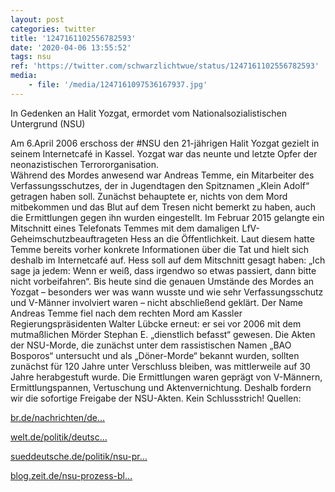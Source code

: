 ```yaml
---
layout: post
categories: twitter
title: '1247161102556782593'
date: '2020-04-06 13:55:52'
tags: nsu
ref: 'https://twitter.com/schwarzlichtwue/status/1247161102556782593'
media:
    - file: '/media/1247161097536167937.jpg'
---
```

In Gedenken an Halit Yozgat, ermordet vom Nationalsozialistischen Untergrund (NSU) 



Am 6.April 2006 erschoss der #NSU den 21-jährigen Halit Yozgat gezielt in seinem Internetcafé in Kassel. Yozgat war das neunte und letzte Opfer der neonazistischen Terrororganisation.  
Während des Mordes anwesend war Andreas Temme, ein Mitarbeiter des Verfassungsschutzes, der in Jugendtagen den Spitznamen „Klein Adolf“ getragen haben soll. 
Zunächst behauptete er, nichts von dem Mord mitbekommen und das Blut auf dem Tresen nicht bemerkt zu haben, auch die Ermittlungen gegen ihn wurden eingestellt. 
Im Februar 2015 gelangte ein Mitschnitt eines Telefonats Temmes mit dem damaligen LfV-Geheimschutzbeauftrageten Hess an die Öffentlichkeit. 
Laut diesem hatte Temme bereits vorher konkrete Informationen über die Tat und hielt sich deshalb im Internetcafé auf. Hess soll auf dem Mitschnitt gesagt haben: „Ich sage ja jedem: Wenn er weiß, dass irgendwo so etwas passiert, dann bitte nicht vorbeifahren“. 
Bis heute sind die genauen Umstände des Mordes an Yozgat – besonders wer was wann wusste und wie sehr Verfassungsschutz und V-Männer involviert waren – nicht abschließend geklärt. 
Der Name Andreas Temme fiel nach dem rechten Mord am Kassler Regierungspräsidenten Walter Lübcke erneut: er sei vor 2006 mit dem mutmaßlichen Mörder Stephan E. „dienstlich befasst“ gewesen. 
Die Akten der NSU-Morde, die zunächst unter dem rassistischen Namen „BAO Bosporos“ untersucht und als „Döner-Morde“ bekannt wurden, sollten zunächst für 120 Jahre unter Verschluss bleiben, was mittlerweile auf 30 Jahre herabgestuft wurde. 
Die Ermittlungen waren geprägt von V-Männern, Ermittlungspannen, Vertuschung und Aktenvernichtung. Deshalb fordern wir die sofortige Freigabe der NSU-Akten. Kein Schlussstrich! 
Quellen:



[br.de/nachrichten/de…](https://www.br.de/nachrichten/deutschland-welt/luebcke-mord-und-nsu-ein-name-taucht-immer-wieder-auf,RnIvE29) 



[welt.de/politik/deutsc…](https://www.welt.de/politik/deutschland/article137918258/Wie-nah-war-der-Verfassungsschutz-den-NSU-Moerdern.html) 



[sueddeutsche.de/politik/nsu-pr…](https://www.sueddeutsche.de/politik/nsu-prozess-leise-rieselt-der-staub-1.3570171) 



[blog.zeit.de/nsu-prozess-bl…](https://blog.zeit.de/nsu-prozess-blog/2016/07/13/medienlog-andreas-t-aussage-nsu/) 